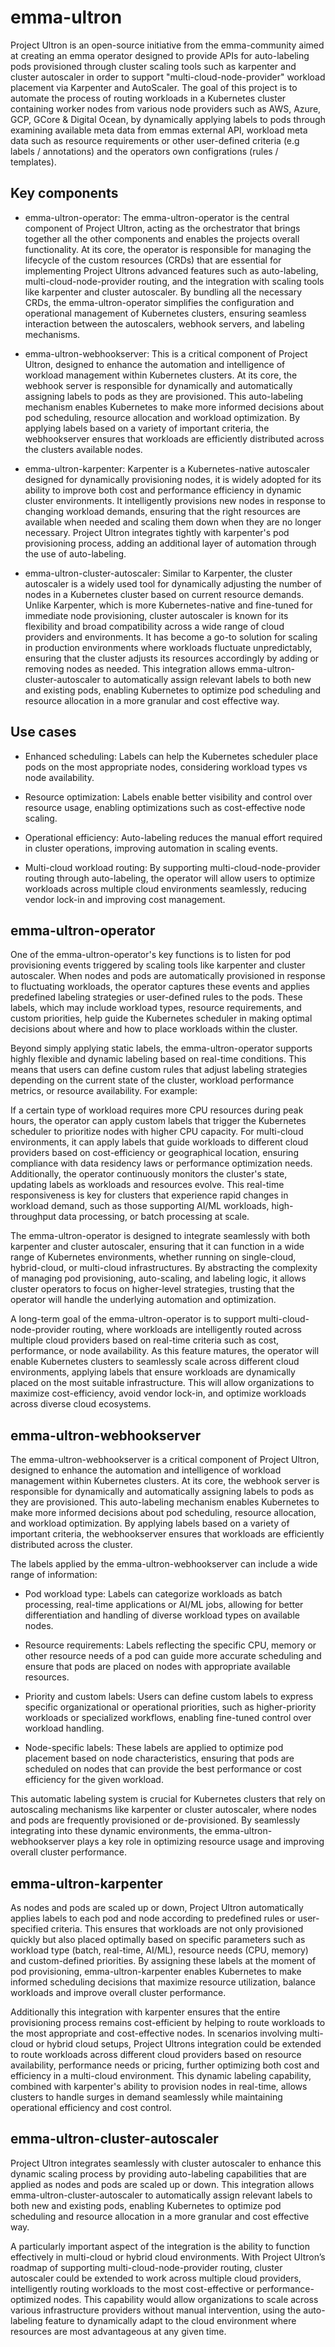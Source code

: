 # emma-ultron

Project Ultron is an open-source initiative from the emma-community aimed at creating an emma operator designed to provide APIs for auto-labeling pods provisioned through cluster scaling tools such as karpenter and cluster autoscaler in order to support "multi-cloud-node-provider" workload placement via Karpenter and AutoScaler. The goal of this project is to automate the process of routing workloads in a Kubernetes cluster containing worker nodes from various node providers such as AWS, Azure, GCP, GCore & Digital Ocean, by dynamically applying labels to pods through examining available meta data from emmas external API, workload meta data such as resource requirements or other user-defined criteria (e.g labels / annotations) and the operators own configrations (rules / templates).

## Key components

- emma-ultron-operator: The emma-ultron-operator is the central component of Project Ultron, acting as the orchestrator that brings together all the other components and enables the projects overall functionality. At its core, the operator is responsible for managing the lifecycle of the custom resources (CRDs) that are essential for implementing Project Ultrons advanced features such as auto-labeling, multi-cloud-node-provider routing, and the integration with scaling tools like karpenter and cluster autoscaler. By bundling all the necessary CRDs, the emma-ultron-operator simplifies the configuration and operational management of Kubernetes clusters, ensuring seamless interaction between the autoscalers, webhook servers, and labeling mechanisms.

- emma-ultron-webhookserver: This is a critical component of Project Ultron, designed to enhance the automation and intelligence of workload management within Kubernetes clusters. At its core, the webhook server is responsible for dynamically and automatically assigning labels to pods as they are provisioned. This auto-labeling mechanism enables Kubernetes to make more informed decisions about pod scheduling, resource allocation and workload optimization. By applying labels based on a variety of important criteria, the webhookserver ensures that workloads are efficiently distributed across the clusters available nodes.

- emma-ultron-karpenter: Karpenter is a Kubernetes-native autoscaler designed for dynamically provisioning nodes, it is widely adopted for its ability to improve both cost and performance efficiency in dynamic cluster environments. It intelligently provisions new nodes in response to changing workload demands, ensuring that the right resources are available when needed and scaling them down when they are no longer necessary. Project Ultron integrates tightly with karpenter's pod provisioning process, adding an additional layer of automation through the use of auto-labeling.

- emma-ultron-cluster-autoscaler: Similar to Karpenter, the cluster autoscaler is a widely used tool for dynamically adjusting the number of nodes in a Kubernetes cluster based on current resource demands. Unlike Karpenter, which is more Kubernetes-native and fine-tuned for immediate node provisioning, cluster autoscaler is known for its flexibility and broad compatibility across a wide range of cloud providers and environments. It has become a go-to solution for scaling in production environments where workloads fluctuate unpredictably, ensuring that the cluster adjusts its resources accordingly by adding or removing nodes as needed. This integration allows emma-ultron-cluster-autoscaler to automatically assign relevant labels to both new and existing pods, enabling Kubernetes to optimize pod scheduling and resource allocation in a more granular and cost effective way.

## Use cases

- Enhanced scheduling: Labels can help the Kubernetes scheduler place pods on the most appropriate nodes, considering workload types vs node availability.

- Resource optimization: Labels enable better visibility and control over resource usage, enabling optimizations such as cost-effective node scaling.

- Operational efficiency: Auto-labeling reduces the manual effort required in cluster operations, improving automation in scaling events.

- Multi-cloud workload routing: By supporting multi-cloud-node-provider routing through auto-labeling, the operator will allow users to optimize workloads across multiple cloud environments seamlessly, reducing vendor lock-in and improving cost management.

## emma-ultron-operator

One of the emma-ultron-operator's key functions is to listen for pod provisioning events triggered by scaling tools like karpenter and cluster autoscaler. When nodes and pods are automatically provisioned in response to fluctuating workloads, the operator captures these events and applies predefined labeling strategies or user-defined rules to the pods. These labels, which may include workload types, resource requirements, and custom priorities, help guide the Kubernetes scheduler in making optimal decisions about where and how to place workloads within the cluster.

Beyond simply applying static labels, the emma-ultron-operator supports highly flexible and dynamic labeling based on real-time conditions. This means that users can define custom rules that adjust labeling strategies depending on the current state of the cluster, workload performance metrics, or resource availability. For example:

If a certain type of workload requires more CPU resources during peak hours, the operator can apply custom labels that trigger the Kubernetes scheduler to prioritize nodes with higher CPU capacity.
For multi-cloud environments, it can apply labels that guide workloads to different cloud providers based on cost-efficiency or geographical location, ensuring compliance with data residency laws or performance optimization needs.
Additionally, the operator continuously monitors the cluster's state, updating labels as workloads and resources evolve. This real-time responsiveness is key for clusters that experience rapid changes in workload demand, such as those supporting AI/ML workloads, high-throughput data processing, or batch processing at scale.

The emma-ultron-operator is designed to integrate seamlessly with both karpenter and cluster autoscaler, ensuring that it can function in a wide range of Kubernetes environments, whether running on single-cloud, hybrid-cloud, or multi-cloud infrastructures. By abstracting the complexity of managing pod provisioning, auto-scaling, and labeling logic, it allows cluster operators to focus on higher-level strategies, trusting that the operator will handle the underlying automation and optimization.

A long-term goal of the emma-ultron-operator is to support multi-cloud-node-provider routing, where workloads are intelligently routed across multiple cloud providers based on real-time criteria such as cost, performance, or node availability. As this feature matures, the operator will enable Kubernetes clusters to seamlessly scale across different cloud environments, applying labels that ensure workloads are dynamically placed on the most suitable infrastructure. This will allow organizations to maximize cost-efficiency, avoid vendor lock-in, and optimize workloads across diverse cloud ecosystems.

## emma-ultron-webhookserver

The emma-ultron-webhookserver is a critical component of Project Ultron, designed to enhance the automation and intelligence of workload management within Kubernetes clusters. At its core, the webhook server is responsible for dynamically and automatically assigning labels to pods as they are provisioned. This auto-labeling mechanism enables Kubernetes to make more informed decisions about pod scheduling, resource allocation, and workload optimization. By applying labels based on a variety of important criteria, the webhookserver ensures that workloads are efficiently distributed across the cluster.

The labels applied by the emma-ultron-webhookserver can include a wide range of information:

- Pod workload type: Labels can categorize workloads as batch processing, real-time applications or AI/ML jobs, allowing for better differentiation and handling of diverse workload types on available nodes.

- Resource requirements: Labels reflecting the specific CPU, memory or other resource needs of a pod can guide more accurate scheduling and ensure that pods are placed on nodes with appropriate available resources.

- Priority and custom labels: Users can define custom labels to express specific organizational or operational priorities, such as higher-priority workloads or specialized workflows, enabling fine-tuned control over workload handling.

- Node-specific labels: These labels are applied to optimize pod placement based on node characteristics, ensuring that pods are scheduled on nodes that can provide the best performance or cost efficiency for the given workload.

This automatic labeling system is crucial for Kubernetes clusters that rely on autoscaling mechanisms like karpenter or cluster autoscaler, where nodes and pods are frequently provisioned or de-provisioned. By seamlessly integrating into these dynamic environments, the emma-ultron-webhookserver plays a key role in optimizing resource usage and improving overall cluster performance.

## emma-ultron-karpenter

As nodes and pods are scaled up or down, Project Ultron automatically applies labels to each pod and node according to predefined rules or user-specified criteria. This ensures that workloads are not only provisioned quickly but also placed optimally based on specific parameters such as workload type (batch, real-time, AI/ML), resource needs (CPU, memory) and custom-defined priorities. By assigning these labels at the moment of pod provisioning, emma-ultron-karpenter enables Kubernetes to make informed scheduling decisions that maximize resource utilization, balance workloads and improve overall cluster performance.

Additionally this integration with karpenter ensures that the entire provisioning process remains cost-efficient by helping to route workloads to the most appropriate and cost-effective nodes. In scenarios involving multi-cloud or hybrid cloud setups, Project Ultrons integration could be extended to route workloads across different cloud providers based on resource availability, performance needs or pricing, further optimizing both cost and efficiency in a multi-cloud environment. This dynamic labeling capability, combined with karpenter's ability to provision nodes in real-time, allows clusters to handle surges in demand seamlessly while maintaining operational efficiency and cost control.

## emma-ultron-cluster-autoscaler

Project Ultron integrates seamlessly with cluster autoscaler to enhance this dynamic scaling process by providing auto-labeling capabilities that are applied as nodes and pods are scaled up or down. This integration allows emma-ultron-cluster-autoscaler to automatically assign relevant labels to both new and existing pods, enabling Kubernetes to optimize pod scheduling and resource allocation in a more granular and cost effective way.

A particularly important aspect of the integration is the ability to function effectively in multi-cloud or hybrid cloud environments. With Project Ultron’s roadmap of supporting multi-cloud-node-provider routing, cluster autoscaler could be extended to work across multiple cloud providers, intelligently routing workloads to the most cost-effective or performance-optimized nodes. This capability would allow organizations to scale across various infrastructure providers without manual intervention, using the auto-labeling feature to dynamically adapt to the cloud environment where resources are most advantageous at any given time.
